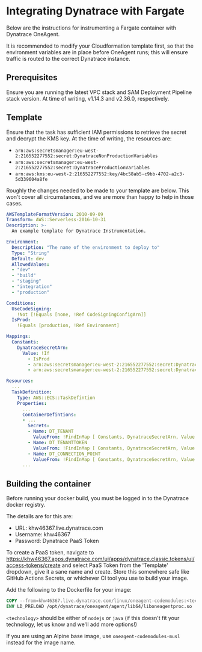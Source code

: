 # Integrating Dynatrace with Fargate

Below are the instructions for instrumenting a Fargate container with Dynatrace OneAgent.

It is recommended to modify your Cloudformation template first, so that the environment variables are in place before OneAgent runs; this will ensure traffic is routed to the correct Dynatrace instance.

## Prerequisites

Ensure you are running the latest VPC stack and SAM Deployment Pipeline stack version. At time of writing, v1.14.3 and v2.36.0, respectively.

## Template

Ensure that the task has sufficient IAM permissions to retrieve the secret and decrypt the KMS key. At the time of writing, the resources are:

- `arn:aws:secretsmanager:eu-west-2:216552277552:secret:DynatraceNonProductionVariables`
- `arn:aws:secretsmanager:eu-west-2:216552277552:secret:DynatraceProductionVariables`
- `arn:aws:kms:eu-west-2:216552277552:key/4bc58ab5-c9bb-4702-a2c3-5d339604a8fe`

Roughly the changes needed to be made to your template are below. This won't cover all circumstances, and we are more than happy to help in those cases.

```yaml
AWSTemplateFormatVersion: 2010-09-09
Transform: AWS::Serverless-2016-10-31
Description: >-
  An example template for Dynatrace Instrumentation.

Environment:
  Description: "The name of the environment to deploy to"
  Type: "String"
  Default: dev
  AllowedValues:
  - "dev"
  - "build"
  - "staging"
  - "integration"
  - "production"

Conditions:
  UseCodeSigning:
    !Not [!Equals [none, !Ref CodeSigningConfigArn]]
  IsProd:
    !Equals [production, !Ref Environment]

Mappings:
  Constants:
    DynatraceSecretArn: 
      Value: !If
        - IsProd
        - arn:aws:secretsmanager:eu-west-2:216552277552:secret:DynatraceNonProductionVariables
        - arn:aws:secretsmanager:eu-west-2:216552277552:secret:DynatraceProductionVariables

Resources:
  ...
  TaskDefinition:
    Type: AWS::ECS::TaskDefintion
    Properties:
      ...
      ContainerDefintions:
      - ...
        Secrets:
        - Name: DT_TENANT
          ValueFrom: !FindInMap [ Constants, DynatraceSecretArn, Value ]
        - Name: DT_TENANTTOKEN
          ValueFrom: !FindInMap [ Constants, DynatraceSecretArn, Value ]
        - Name: DT_CONNECTION_POINT
          ValueFrom: !FindInMap [ Constants, DynatraceSecretArn, Value ]
      ...
```

## Building the container

Before running your docker build, you must be logged in to the Dynatrace docker registry.

The details are for this are:

- URL: khw46367.live.dynatrace.com
- Username: khw46367
- Password: Dynatrace PaaS Token

To create a PaaS token, navigate to <https://khw46367.apps.dynatrace.com/ui/apps/dynatrace.classic.tokens/ui/access-tokens/create> and select PaaS Token from the 'Template' dropdown, give it a sane name and create. Store this somewhere safe like GitHub Actions Secrets, or whichever CI tool you use to build your image.

Add the following to the Dockerfile for your image:

```Dockerfile
COPY --from=khw46367.live.dynatrace.com/linux/oneagent-codemodules:<technology> / /
ENV LD_PRELOAD /opt/dynatrace/oneagent/agent/lib64/liboneagentproc.so
```

`<technology>` should be either of `nodejs` or `java` (if this doesn't fit your technology, let us know and we'll add more options!)

If you are using an Alpine base image, use `oneagent-codemodules-musl` instead for the image name.
